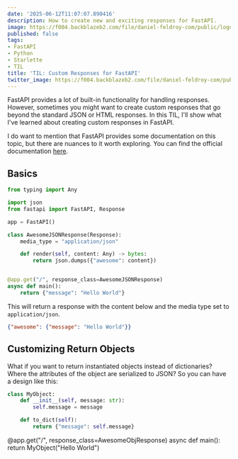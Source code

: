 ```yaml
---
date: '2025-06-12T11:07:07.890416'
description: How to create new and exciting responses for FastAPI.
image: https://f004.backblazeb2.com/file/daniel-feldroy-com/public/logos/til-1.png
published: false
tags:
- FastAPI
- Python
- Starlette
- TIL
title: 'TIL: Custom Responses for FastAPI'
twitter_image: https://f004.backblazeb2.com/file/daniel-feldroy-com/public/logos/til-1.png
---
```


FastAPI provides a lot of built-in functionality for handling responses. However, sometimes you might want to create custom responses that go beyond the standard JSON or HTML responses. In this TIL, I'll show what I've learned about creating custom responses in FastAPI.

I do want to mention that FastAPI provides some documentation on this topic, but there are nuances to it worth exploring. You can find the official documentation [here](https://fastapi.tiangolo.com/advanced/custom-response/).

## Basics

```python
from typing import Any

import json
from fastapi import FastAPI, Response

app = FastAPI()

class AwesomeJSONResponse(Response):
    media_type = "application/json"

    def render(self, content: Any) -> bytes:
        return json.dumps({"awesome": content})


@app.get("/", response_class=AwesomeJSONResponse)
async def main():
    return {"message": "Hello World"}
```

This will return a response with the content below and the media type set to `application/json`.

```json
{"awesome": {"message": "Hello World"}}
```

## Customizing Return Objects

What if you want to return instantiated objects instead of dictionaries? Where the attributes of the object are serialized to JSON? So you can have a design like this:

```python
class MyObject:
    def __init__(self, message: str):
        self.message = message

    def to_dict(self):
        return {"message": self.message}
```

@app.get("/", response_class=AwesomeObjResponse)
async def main():
    return MyObject("Hello World")
```